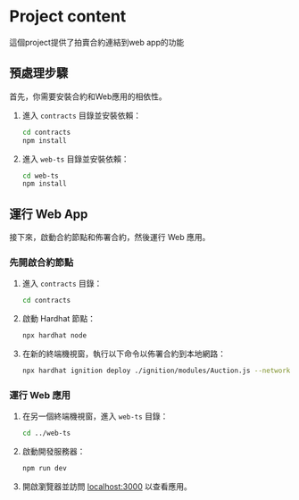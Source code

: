 # Project content

這個project提供了拍賣合約連結到web app的功能

## 預處理步驟

首先，你需要安裝合約和Web應用的相依性。

1. 進入 `contracts` 目錄並安裝依賴：
    ```bash
    cd contracts
    npm install
    ```

2. 進入 `web-ts` 目錄並安裝依賴：
    ```bash
    cd web-ts
    npm install
    ```

## 運行 Web App

接下來，啟動合約節點和佈署合約，然後運行 Web 應用。

### 先開啟合約節點

1. 進入 `contracts` 目錄：
    ```bash
    cd contracts
    ```

2. 啟動 Hardhat 節點：
    ```bash
    npx hardhat node
    ```

3. 在新的終端機視窗，執行以下命令以佈署合約到本地網路：
    ```bash
    npx hardhat ignition deploy ./ignition/modules/Auction.js --network localhost
    ```

### 運行 Web 應用

1. 在另一個終端機視窗，進入 `web-ts` 目錄：
    ```bash
    cd ../web-ts
    ```

2. 啟動開發服務器：
    ```bash
    npm run dev
    ```

3. 開啟瀏覽器並訪問 [localhost:3000](http://localhost:3000) 以查看應用。

